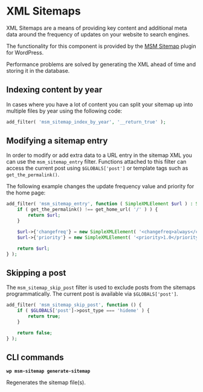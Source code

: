 # XML Sitemaps

XML Sitemaps are a means of providing key content and additional meta data around the frequency of updates on your website to search engines.

The functionality for this component is provided by the [MSM Sitemap](https://github.com/humanmade/msm-sitemap) plugin for WordPress.

Performance problems are solved by generating the XML ahead of time and storing it in the database.

## Indexing content by year

In cases where you have a lot of content you can split your sitemap up into multiple files by year using the following code:

```php
add_filter( 'msm_sitemap_index_by_year', '__return_true' );
```

## Modifying a sitemap entry

In order to modify or add extra data to a URL entry in the sitemap XML you can use the `msm_sitemap_entry` filter. Functions attached to this filter can access the current post using `$GLOBALS['post']` or template tags such as `get_the_permalink()`.

The following example changes the update frequency value and priority for the home page:

```php
add_filter( 'msm_sitemap_entry', function ( SimpleXMLElement $url ) : SimpleXMLElement {
	if ( get_the_permalink() !== get_home_url( '/' ) ) {
		return $url;
	}

	$url->{'changefreq'} = new SimpleXMLElement( '<changefreq>always</changefreq>' );
	$url->{'priority'} = new SimpleXMLElement( '<priority>1.0</priority>' );

	return $url;
} );
```

## Skipping a post

The `msm_sitemap_skip_post` filter is used to exclude posts from the sitemaps programmatically. The current post is available via `$GLOBALS['post']`.

```php
add_filter( 'msm_sitemap_skip_post', function () {
	if ( $GLOBALS['post']->post_type === 'hideme' ) {
		return true;
	}

	return false;
} );
```

## CLI commands

**`wp msm-sitemap generate-sitemap`**

Regenerates the sitemap file(s).
